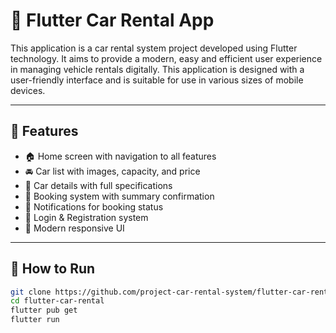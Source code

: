 # 🚗 Flutter Car Rental App

This application is a car rental system project developed using Flutter technology. It aims to provide a modern, easy and efficient user experience in managing vehicle rentals digitally. This application is designed with a user-friendly interface and is suitable for use in various sizes of mobile devices.

---

## 📱 Features

- 🏠 Home screen with navigation to all features
- 🚘 Car list with images, capacity, and price
- 📄 Car details with full specifications
- 📆 Booking system with summary confirmation
- 🔔 Notifications for booking status
- 🔐 Login & Registration system
- 🎨 Modern responsive UI

---

## 🚀 How to Run

```bash
git clone https://github.com/project-car-rental-system/flutter-car-rental.git
cd flutter-car-rental
flutter pub get
flutter run

